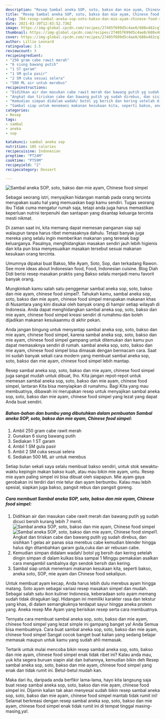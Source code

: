 ```yaml
---
description: "Resep Sambal aneka SOP, soto, bakso dan mie ayam, Chinese food simpel Sederhana dan Mudah Dibuat"
title: "Resep Sambal aneka SOP, soto, bakso dan mie ayam, Chinese food simpel Sederhana dan Mudah Dibuat"
slug: 784-resep-sambal-aneka-sop-soto-bakso-dan-mie-ayam-chinese-food-simpel-sederhana-dan-mudah-dibuat
date: 2021-03-30T12:43:52.736Z
image: https://img-global.cpcdn.com/recipes/27405f699d5c4ae0/680x482cq70/sambal-aneka-sop-soto-bakso-dan-mie-ayam-chinese-food-simpel-foto-resep-utama.jpg
thumbnail: https://img-global.cpcdn.com/recipes/27405f699d5c4ae0/680x482cq70/sambal-aneka-sop-soto-bakso-dan-mie-ayam-chinese-food-simpel-foto-resep-utama.jpg
cover: https://img-global.cpcdn.com/recipes/27405f699d5c4ae0/680x482cq70/sambal-aneka-sop-soto-bakso-dan-mie-ayam-chinese-food-simpel-foto-resep-utama.jpg
author: Lillie Leonard
ratingvalue: 3.5
reviewcount: 3
recipeingredient:
- "250 gram cabe rawit merah"
- "6 siung bawang putih"
- "1 ST garam"
- "1 SM gula pasir"
- "2 SM cuka sesuai selera"
- "500 ML air untuk merebus"
recipeinstructions:
- "Didihkan air dan masukan cabe rawit merah dan bawang putih yg sudah dicuci bersih kurang lebih 7 menit."
- "Angkat dan tiriskan cabe dan bawang putih yg sudah direbus, dan sisihkan 1 gelas air panas sisa merebus cabe kemudian blender hingga halus dgn ditambahkan garam gula,cuka dan air rebusan cabe."
- "Kemudian simpan didalam wadah/ botol yg bersih dan kering setelah dingin simpan di dalam kulkas bisa sampai 1 Minggu pemakaian asalkan cara mengambil sambalnya dgn sendok bersih dan kering."
- "Sambal siap untuk menemani makanan kesukaan kita, seperti bakso, aneka soto, SOP, mie ayam dan Chinese food sekalipun."
categories:
- Resep
tags:
- sambal
- aneka
- sop

katakunci: sambal aneka sop 
nutrition: 185 calories
recipecuisine: Indonesian
preptime: "PT24M"
cooktime: "PT59M"
recipeyield: "2"
recipecategory: Dessert

---
```



![Sambal aneka SOP, soto, bakso dan mie ayam, Chinese food simpel](https://img-global.cpcdn.com/recipes/27405f699d5c4ae0/680x482cq70/sambal-aneka-sop-soto-bakso-dan-mie-ayam-chinese-food-simpel-foto-resep-utama.jpg)

Sebagai seorang istri, menyajikan hidangan mantab pada orang tercinta merupakan suatu hal yang memuaskan bagi kamu sendiri. Tugas seorang ibu Tidak cuma mengatur rumah saja, tetapi anda juga harus memastikan keperluan nutrisi terpenuhi dan santapan yang disantap keluarga tercinta mesti nikmat.

Di zaman  saat ini, kita memang dapat memesan panganan siap saji walaupun tanpa harus ribet memasaknya dahulu. Tetapi banyak juga mereka yang selalu ingin memberikan makanan yang terenak bagi keluarganya. Pasalnya, menghidangkan masakan sendiri jauh lebih higienis dan kita pun bisa menyesuaikan masakan tersebut sesuai makanan kesukaan orang tercinta. 

Umumnya dipakai buat Bakso, Mie Ayam, Soto, Sop, dan terkadang Rawon. See more ideas about Indonesian food, Food, Indonesian cuisine. Blog Diah Didi berisi resep masakan praktis yang Bakso selalu menjadi menu favorit banyak orang.

Mungkinkah kamu salah satu penggemar sambal aneka sop, soto, bakso dan mie ayam, chinese food simpel?. Tahukah kamu, sambal aneka sop, soto, bakso dan mie ayam, chinese food simpel merupakan makanan khas di Nusantara yang kini disukai oleh banyak orang di hampir setiap wilayah di Indonesia. Anda dapat menghidangkan sambal aneka sop, soto, bakso dan mie ayam, chinese food simpel kreasi sendiri di rumahmu dan boleh dijadikan makanan kesukaanmu di akhir pekan.

Anda jangan bingung untuk menyantap sambal aneka sop, soto, bakso dan mie ayam, chinese food simpel, karena sambal aneka sop, soto, bakso dan mie ayam, chinese food simpel gampang untuk ditemukan dan kamu pun dapat memasaknya sendiri di rumah. sambal aneka sop, soto, bakso dan mie ayam, chinese food simpel bisa dimasak dengan bermacam cara. Saat ini sudah banyak sekali cara modern yang membuat sambal aneka sop, soto, bakso dan mie ayam, chinese food simpel lebih mantap.

Resep sambal aneka sop, soto, bakso dan mie ayam, chinese food simpel juga sangat mudah untuk dibuat, lho. Kita jangan repot-repot untuk memesan sambal aneka sop, soto, bakso dan mie ayam, chinese food simpel, lantaran Kita bisa menyiapkan di rumahmu. Bagi Kita yang mau membuatnya, dibawah ini merupakan resep untuk menyajikan sambal aneka sop, soto, bakso dan mie ayam, chinese food simpel yang lezat yang dapat Anda buat sendiri.

<!--inarticleads1-->

##### Bahan-bahan dan bumbu yang dibutuhkan dalam pembuatan Sambal aneka SOP, soto, bakso dan mie ayam, Chinese food simpel:

1. Ambil 250 gram cabe rawit merah
1. Gunakan 6 siung bawang putih
1. Sediakan 1 ST garam
1. Ambil 1 SM gula pasir
1. Ambil 2 SM cuka sesuai selera
1. Sediakan 500 ML air untuk merebus


Setiap bulan sekali saya selalu membuat bakso sendiri, untuk stok sewaktu-waktu kepingin makan bakso kuah, atau mau bikin mie ayam, untu. Resep mie ayam paling simpel ini bisa dibuat oleh siapapun. Mie ayam gaya gerobakan ini terdiri dari mie telur dan ayam berbumbu. Kalau mau lebih spesial, siapkan juga bakso, pangsit rebus dan pangsit goreng. 

<!--inarticleads2-->

##### Cara membuat Sambal aneka SOP, soto, bakso dan mie ayam, Chinese food simpel:

1. Didihkan air dan masukan cabe rawit merah dan bawang putih yg sudah dicuci bersih kurang lebih 7 menit.
<img src="https://img-global.cpcdn.com/steps/39021f5d1b20c011/160x128cq70/sambal-aneka-sop-soto-bakso-dan-mie-ayam-chinese-food-simpel-langkah-memasak-1-foto.jpg" alt="Sambal aneka SOP, soto, bakso dan mie ayam, Chinese food simpel"><img src="https://img-global.cpcdn.com/steps/98ec3f87898dda14/160x128cq70/sambal-aneka-sop-soto-bakso-dan-mie-ayam-chinese-food-simpel-langkah-memasak-1-foto.jpg" alt="Sambal aneka SOP, soto, bakso dan mie ayam, Chinese food simpel">1. Angkat dan tiriskan cabe dan bawang putih yg sudah direbus, dan sisihkan 1 gelas air panas sisa merebus cabe kemudian blender hingga halus dgn ditambahkan garam gula,cuka dan air rebusan cabe.
1. Kemudian simpan didalam wadah/ botol yg bersih dan kering setelah dingin simpan di dalam kulkas bisa sampai 1 Minggu pemakaian asalkan cara mengambil sambalnya dgn sendok bersih dan kering.
1. Sambal siap untuk menemani makanan kesukaan kita, seperti bakso, aneka soto, SOP, mie ayam dan Chinese food sekalipun.


Untuk membuat ayam kecap, Anda harus lebih dulu merebus ayam hingga matang. Soto ayam sebagai variasi resep masakan simpel dan mudah. Sebagai salah satu ikon kuliner Indonesia, keberadaan soto ayam memang sudah tidak diragukan lagi. Hidangan ini memiliki karakter rasa dan tekstur yang khas, di dalam semangkuknya terdapat sayur hingga aneka protein yang. Aneka resep Mie Ayam yang berisikan resep serta cara membuatnya. 

Ternyata cara membuat sambal aneka sop, soto, bakso dan mie ayam, chinese food simpel yang lezat simple ini gampang banget ya! Anda Semua bisa membuatnya. Cara buat sambal aneka sop, soto, bakso dan mie ayam, chinese food simpel Sangat cocok banget buat kalian yang sedang belajar memasak maupun untuk kamu yang sudah ahli memasak.

Tertarik untuk mulai mencoba bikin resep sambal aneka sop, soto, bakso dan mie ayam, chinese food simpel enak tidak ribet ini? Kalau anda mau, yuk kita segera buruan siapin alat dan bahannya, kemudian bikin deh Resep sambal aneka sop, soto, bakso dan mie ayam, chinese food simpel yang enak dan tidak rumit ini. Betul-betul mudah kan. 

Maka dari itu, daripada anda berfikir lama-lama, hayo kita langsung saja buat resep sambal aneka sop, soto, bakso dan mie ayam, chinese food simpel ini. Dijamin kalian tak akan menyesal sudah bikin resep sambal aneka sop, soto, bakso dan mie ayam, chinese food simpel mantab tidak rumit ini! Selamat berkreasi dengan resep sambal aneka sop, soto, bakso dan mie ayam, chinese food simpel enak tidak rumit ini di tempat tinggal masing-masing,ya!.

